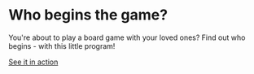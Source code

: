 # Who begins the game?
You're about to play a board game with your loved ones? Find out who begins - with this little program!

[See it in action](https://carinagrode.github.io/who-begins-the-game/)
